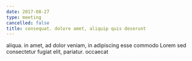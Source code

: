 ```yaml
---
date: 2017-08-27
type: meeting
cancelled: false
title: consequat. dolore amet, aliquip quis deserunt
---
```

aliqua. in amet, ad dolor veniam, in adipiscing esse commodo Lorem sed consectetur fugiat elit, pariatur. occaecat